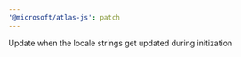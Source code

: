 ```yaml
---
'@microsoft/atlas-js': patch
---
```


Update when the locale strings get updated during initization
